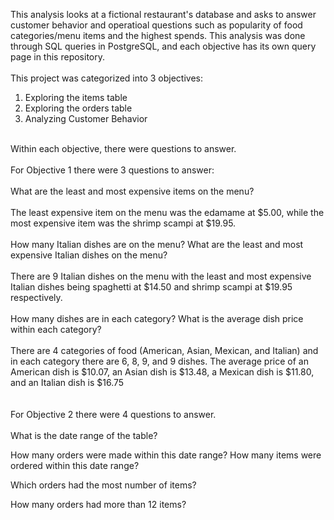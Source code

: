 This analysis looks at a fictional restaurant's database and asks to answer customer behavior and operatioal questions such as popularity of food categories/menu items and the highest spends. This analysis was done through SQL queries in PostgreSQL, and each objective has its own query page in this repository. </br>
<br/>
This project was categorized into 3 objectives: <br/>
1. Exploring the items table
2. Exploring the orders table
3. Analyzing Customer Behavior<br/>
<br/>
Within each objective, there were questions to answer.<br/>
<br/>
For Objective 1 there were 3 questions to answer: <br/>
<br/>
What are the least and most expensive items on the menu?<br/>
<br/>The least expensive item on the menu was the edamame at $5.00, while the most expensive item was the shrimp scampi at $19.95.<br/>
<br/>
How many Italian dishes are on the menu? What are the least and most expensive Italian dishes on the menu?<br/>
<br/>There are 9 Italian dishes on the menu with the least and most expensive Italian dishes being spaghetti at $14.50 and shrimp scampi at $19.95 respectively.<br/>
<br/>
How many dishes are in each category? What is the average dish price within each category?<br/>
<br/>There are 4 categories of food (American, Asian, Mexican, and Italian) and in each category there are 6, 8, 9, and 9 dishes. The average price of an American dish is $10.07, an Asian dish is $13.48, a Mexican dish is $11.80, and an Italian dish is $16.75<br/>
<br/>
<br/>
For Objective 2 there were 4 questions to answer.<br/>
<br/>
What is the date range of the table?<br/>

How many orders were made within this date range? How many items were ordered within this date range?<br/>

Which orders had the most number of items?<br/>

How many orders had more than 12 items?<br/>
